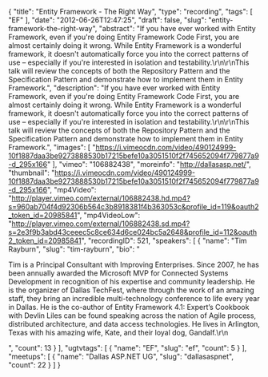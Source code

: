 {
  "title": "Entity Framework - The Right Way",
  "type": "recording",
  "tags": [
    "EF"
  ],
  "date": "2012-06-26T12:47:25",
  "draft": false,
  "slug": "entity-framework-the-right-way",
  "abstract": "If you have ever worked with Entity Framework, even if you're doing Entity Framework Code First, you are almost certainly doing it wrong. While Entity Framework is a wonderful framework, it doesn't automatically force you into the correct patterns of use – especially if you're interested in isolation and testability.\r\n\r\nThis talk will review the concepts of both the Repository Pattern and the Specification Pattern and demonstrate how to implement them in Entity Framework.",
  "description": "If you have ever worked with Entity Framework, even if you're doing Entity Framework Code First, you are almost certainly doing it wrong. While Entity Framework is a wonderful framework, it doesn't automatically force you into the correct patterns of use – especially if you're interested in isolation and testability.\r\n\r\nThis talk will review the concepts of both the Repository Pattern and the Specification Pattern and demonstrate how to implement them in Entity Framework.",
  "images": [
    "https://i.vimeocdn.com/video/490124999-10f1887daa3be9273888530b17215befe10a3051510f2f745652094f779877a9-d_295x166"
  ],
  "vimeo": "106882438",
  "moreinfo": "http://dallasasp.net/",
  "thumbnail": "https://i.vimeocdn.com/video/490124999-10f1887daa3be9273888530b17215befe10a3051510f2f745652094f779877a9-d_295x166",
  "mp4Video": "http://player.vimeo.com/external/106882438.hd.mp4?s=960ab704f4d92306b564c3b8918381f4b363053c&profile_id=119&oauth2_token_id=20985841",
  "mp4VideoLow": "http://player.vimeo.com/external/106882438.sd.mp4?s=2e3f9b3abd43ceeec5c8ce634d6ce024bc5a2648&profile_id=112&oauth2_token_id=20985841",
  "recordingID": 521,
  "speakers": [
    {
      "name": "Tim Rayburn",
      "slug": "tim-rayburn",
      "bio": "<p>Tim is a Principal Consultant with Improving Enterprises. Since 2007, he has been annually awarded the Microsoft MVP for Connected Systems Development in recognition of his expertise and community leadership. He is the organizer of Dallas TechFest, where through the work of an amazing staff, they bring an incredible multi-technology conference to life every year in Dallas. He is the co-author of Entity Framework 4.1: Expert’s Cookbook with Devlin Liles can be found speaking across the nation of Agile process, distributed architecture, and data access technologies. He lives in Arlington, Texas with his amazing wife, Kate, and their loyal dog, Gandalf.\r\n</p>",
      "count": 13
    }
  ],
  "ugtvtags": [
    {
      "name": "EF",
      "slug": "ef",
      "count": 5
    }
  ],
  "meetups": [
    {
      "name": "Dallas ASP.NET UG",
      "slug": "dallasaspnet",
      "count": 22
    }
  ]
}